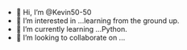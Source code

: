 - 👋 Hi, I’m @Kevin50-50
- 👀 I’m interested in ...learning from the ground up.
- 🌱 I’m currently learning ...Python.
- 💞️ I’m looking to collaborate on ...

<!---
Kevin50-50/Kevin50-50 is a ✨ special ✨ repository because its `README.md` (this file) appears on your GitHub profile.
You can click the Preview link to take a look at your changes.
--->
